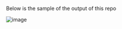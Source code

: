 Below is the sample of the output of this repo

![image](https://github.com/Berlinsr7/DOM-Form/assets/69146984/096b79c1-7378-4c49-a52b-c7cc66732b14)
